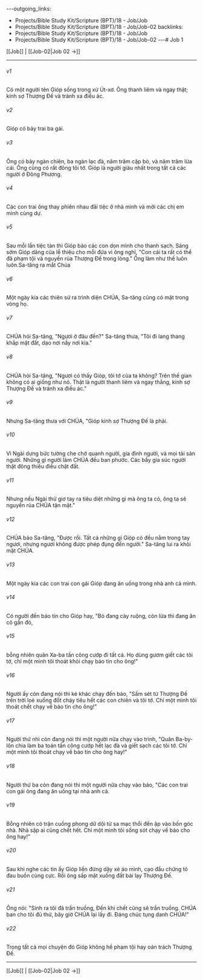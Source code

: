 ---outgoing_links:
  - Projects/Bible Study Kit/Scripture (BPT)/18 - Job/Job
  - Projects/Bible Study Kit/Scripture (BPT)/18 - Job/Job-02
backlinks:
  - Projects/Bible Study Kit/Scripture (BPT)/18 - Job/Job
  - Projects/Bible Study Kit/Scripture (BPT)/18 - Job/Job-02
---# Job 1

[[Job]] | [[Job-02|Job 02 →]]
***



###### v1 
Có một người tên Gióp sống trong xứ Út-xơ. Ông thanh liêm và ngay thật; kính sợ Thượng Đế và tránh xa điều ác. 

###### v2 
Gióp có bảy trai ba gái. 

###### v3 
Ông có bảy ngàn chiên, ba ngàn lạc đà, năm trăm cặp bò, và năm trăm lừa cái. Ông cũng có rất đông tôi tớ. Gióp là người giàu nhất trong tất cả các người ở Đông Phương. 

###### v4 
Các con trai ông thay phiên nhau đãi tiệc ở nhà mình và mời các chị em mình cùng dự. 

###### v5 
Sau mỗi lần tiệc tàn thì Gióp bảo các con dọn mình cho thanh sạch. Sáng sớm Gióp dâng của lễ thiêu cho mỗi đứa vì ông nghĩ, "Con cái ta rất có thể đã phạm tội và nguyền rủa Thượng Đế trong lòng." Ông làm như thế luôn luôn.Sa-tăng ra mắt Chúa 

###### v6 
Một ngày kia các thiên sứ ra trình diện CHÚA, Sa-tăng cũng có mặt trong vòng họ. 

###### v7 
CHÚA hỏi Sa-tăng, "Ngươi ở đâu đến?" Sa-tăng thưa, "Tôi đi lang thang khắp mặt đất, dạo nơi nầy nơi kia." 

###### v8 
CHÚA hỏi Sa-tăng, "Ngươi có thấy Gióp, tôi tớ của ta không? Trên thế gian không có ai giống như nó. Thật là người thanh liêm và ngay thẳng, kính sợ Thượng Đế và tránh xa điều ác." 

###### v9 
Nhưng Sa-tăng thưa với CHÚA, "Gióp kính sợ Thượng Đế là phải. 

###### v10 
Vì Ngài dựng bức tường che chở quanh người, gia đình người, và mọi tài sản người. Những gì người làm CHÚA đều ban phước. Các bầy gia súc người thật đông thiếu điều chật đất. 

###### v11 
Nhưng nếu Ngài thử giơ tay ra tiêu diệt những gì mà ông ta có, ông ta sẽ nguyền rủa CHÚA tận mặt." 

###### v12 
CHÚA bảo Sa-tăng, "Được rồi. Tất cả những gì Gióp có đều nằm trong tay ngươi, nhưng ngươi không được phép đụng đến người." Sa-tăng lui ra khỏi mặt CHÚA. 

###### v13 
Một ngày kia các con trai con gái Gióp đang ăn uống trong nhà anh cả mình. 

###### v14 
Có người đến báo tin cho Gióp hay, "Bò đang cày ruộng, còn lừa thì đang ăn cỏ gần đó, 

###### v15 
bỗng nhiên quân Xa-ba tấn công cướp đi tất cả. Họ dùng gươm giết các tôi tớ, chỉ một mình tôi thoát khỏi chạy báo tin cho ông!" 

###### v16 
Người ấy còn đang nói thì kẻ khác chạy đến báo, "Sấm sét từ Thượng Đế trên trời loè xuống đốt cháy tiêu hết các con chiên và tôi tớ. Chỉ một mình tôi thoát chết chạy về báo tin cho ông!" 

###### v17 
Người thứ nhì còn đang nói thì một người nữa chạy vào trình, "Quân Ba-by-lôn chia làm ba toán tấn công cướp hết lạc đà và giết sạch các tôi tớ. Chỉ một mình tôi thoát chạy về báo tin cho ông hay!" 

###### v18 
Người thứ ba còn đang nói thì một người nữa chạy vào báo, "Các con trai con gái ông đang ăn uống tại nhà anh cả. 

###### v19 
Bỗng nhiên có trận cuồng phong dữ dội từ sa mạc thổi đến ập vào bốn góc nhà. Nhà sập ai cũng chết hết. Chỉ một mình tôi sống sót chạy về báo cho ông hay!" 

###### v20 
Sau khi nghe các tin ấy Gióp liền đứng dậy xé áo mình, cạo đầu chứng tỏ đau buồn cùng cực. Rồi ông sấp mặt xuống đất bái lạy Thượng Đế. 

###### v21 
Ông nói: "Sinh ra tôi đã trần truồng, Đến khi chết cũng sẽ trần truồng. CHÚA ban cho tôi đủ thứ, bây giờ CHÚA lại lấy đi. Đáng chúc tụng danh CHÚA!" 

###### v22 
Trong tất cả mọi chuyện đó Gióp không hề phạm tội hay oán trách Thượng Đế.

***
[[Job]] | [[Job-02|Job 02 →]]
